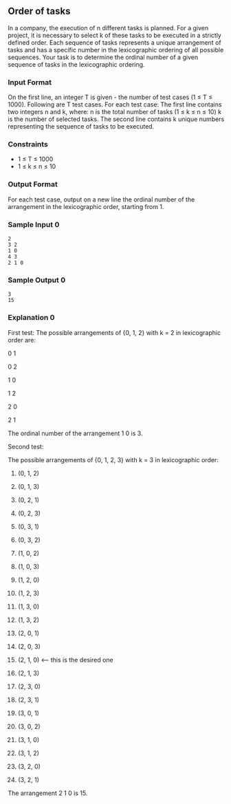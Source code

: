 ## Order of tasks

In a company, the execution of n different tasks is planned. For a given project, it is necessary to select k of these tasks to be executed in a strictly defined order. Each sequence of tasks represents a unique arrangement of tasks and has a specific number in the lexicographic ordering of all possible sequences. Your task is to determine the ordinal number of a given sequence of tasks in the lexicographic ordering.

### Input Format

On the first line, an integer T is given - the number of test cases (1 ≤ T ≤ 1000). Following are T test cases. For each test case:
The first line contains two integers n and k, where:
n is the total number of tasks (1 ≤ k ≤ n ≤ 10)
k is the number of selected tasks.
The second line contains k unique numbers representing the sequence of tasks to be executed.

### Constraints

- 1 ≤ T ≤ 1000
- 1 ≤ k ≤ n ≤ 10

### Output Format

For each test case, output on a new line the ordinal number of the arrangement in the lexicographic order, starting from 1.

### Sample Input 0

```
2
3 2
1 0
4 3
2 1 0
```

### Sample Output 0

```
3
15
```

### Explanation 0

First test: The possible arrangements of {0, 1, 2} with k = 2 in lexicographic order are:

0 1

0 2

1 0

1 2

2 0

2 1

The ordinal number of the arrangement 1 0 is 3.

Second test:

The possible arrangements of {0, 1, 2, 3} with k = 3 in lexicographic order:

1) (0, 1, 2)

2) (0, 1, 3)

3) (0, 2, 1)

4) (0, 2, 3)

5) (0, 3, 1)

6) (0, 3, 2)

7) (1, 0, 2)

8) (1, 0, 3)

9) (1, 2, 0)

10) (1, 2, 3)

11) (1, 3, 0)

12) (1, 3, 2)

13) (2, 0, 1)

14) (2, 0, 3)

15) (2, 1, 0) <-- this is the desired one

16) (2, 1, 3)

17) (2, 3, 0)

18) (2, 3, 1)

19) (3, 0, 1)

20) (3, 0, 2)

21) (3, 1, 0)

22) (3, 1, 2)

23) (3, 2, 0)

24) (3, 2, 1)

The arrangement 2 1 0 is 15.
